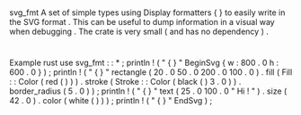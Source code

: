 #
svg_fmt
A
set
of
simple
types
using
Display
formatters
{
}
to
easily
write
in
the
SVG
format
.
This
can
be
useful
to
dump
information
in
a
visual
way
when
debugging
.
The
crate
is
very
small
(
and
has
no
dependency
)
.
#
#
Example
rust
use
svg_fmt
:
:
*
;
println
!
(
"
{
}
"
BeginSvg
{
w
:
800
.
0
h
:
600
.
0
}
)
;
println
!
(
"
{
}
"
rectangle
(
20
.
0
50
.
0
200
.
0
100
.
0
)
.
fill
(
Fill
:
:
Color
(
red
(
)
)
)
.
stroke
(
Stroke
:
:
Color
(
black
(
)
3
.
0
)
)
.
border_radius
(
5
.
0
)
)
;
println
!
(
"
{
}
"
text
(
25
.
0
100
.
0
"
Hi
!
"
)
.
size
(
42
.
0
)
.
color
(
white
(
)
)
)
;
println
!
(
"
{
}
"
EndSvg
)
;
